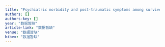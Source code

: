 ```yaml
---
title: "Psychiatric morbidity and post-traumatic symptoms among survivors in the early stage following the 1999 earthquake in Taiwan"
authors: []
authors-key: []
year: "数据暂缺"
article-link: "数据暂缺"
venue: "数据暂缺"
bibex: "数据暂缺"
---
```


